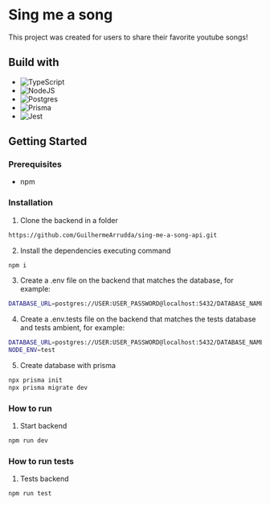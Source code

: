 # Sing me a song

This project was created for users to share their favorite youtube songs!

## Build with

- ![TypeScript](https://img.shields.io/badge/typescript-%23007ACC.svg?style=for-the-badge&logo=typescript&logoColor=white)
- ![NodeJS](https://img.shields.io/badge/node.js-6DA55F?style=for-the-badge&logo=node.js&logoColor=white) 
- ![Postgres](https://img.shields.io/badge/postgres-%23316192.svg?style=for-the-badge&logo=postgresql&logoColor=white) 
- ![Prisma](https://img.shields.io/badge/Prisma-3982CE?style=for-the-badge&logo=Prisma&logoColor=white)
- ![Jest](https://img.shields.io/badge/Jest-323330?style=for-the-badge&logo=Jest&logoColor=white)

## **Getting Started**

### **Prerequisites**

- npm

### **Installation**

1. Clone the backend in a folder
```sh
https://github.com/GuilhermeArrudda/sing-me-a-song-api.git
```
2. Install the dependencies executing command
```sh
npm i
```
3. Create a .env file on the backend that matches the database, for example:
```sh
DATABASE_URL=postgres://USER:USER_PASSWORD@localhost:5432/DATABASE_NAME
```
4. Create a .env.tests file on the backend that matches the tests database and tests ambient, for example:
```sh
DATABASE_URL=postgres://USER:USER_PASSWORD@localhost:5432/DATABASE_NAME_TESTS
NODE_ENV=test
```
5. Create database with prisma

```bash
npx prisma init
npx prisma migrate dev
```

### **How to run**

1. Start backend

```sh
npm run dev
```

### **How to run tests**
1. Tests backend

```sh
npm run test
```
